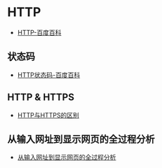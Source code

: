 # HTTP

* [HTTP-百度百科](http://baike.baidu.com/link?url=a7mxJ4tmFgNejDUYNQHEKuaXFqnN_8cwqIkhiUNRuQtS1vCFph98J0DV9SJ4kzofPASZsC5syhJbKzn1sRp1Mq)

## 状态码

* [HTTP状态码-百度百科](http://baike.baidu.com/link?url=o5i0vlVMnUDzvkiSghQfy7k080dKVEhutsPRVs3A4LHIEveKtX722T8JNNNusDOMryBItJAuGX2ar7bry4XOQK)

## HTTP & HTTPS

* [HTTP与HTTPS的区别](http://www.mahaixiang.cn/internet/1233.html)

## 从输入网址到显示网页的全过程分析

* [从输入网址到显示网页的全过程分析](http://blog.csdn.net/saiwaifeike/article/details/8789624)
